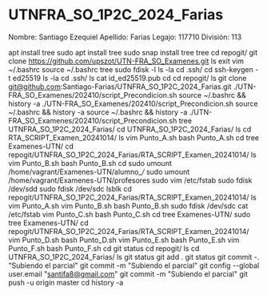 # UTNFRA_SO_1P2C_2024_Farias

Nombre: Santiago Ezequiel
Apellido: Farias
Legajo: 117710
División: 113

apt install tree
sudo apt install tree
sudo snap install tree
tree
cd repogit/
git clone https://github.com/upszot/UTN-FRA_SO_Examenes.git
ls
exit
vim ~/.bashrc
source ~/.bashrc
tree
sudo fdisk -l
ls -la
cd .ssh/
cd
ssh-keygen -t ed25519
ls -la
cd .ssh/
ls
cat id_ed25519.pub
cd
cd repogit/
ls
git clone git@github.com:Santiago-Farias/UTNFRA_SO_1P2C_2024_Farias.git
./UTN-FRA_SO_Examenes/202410/script_Precondicion.sh
source ~/.bashrc && history -a
./UTN-FRA_SO_Examenes/202410/script_Precondicion.sh source  ~/.bashrc  && history -a
source ~/.bashrc && history -a
./UTN-FRA_SO_Examenes/202410/script_Precondicion.sh
tree UTNFRA_SO_1P2C_2024_Farias/
cd UTNFRA_SO_1P2C_2024_Farias/
ls
cd RTA_SCRIPT_Examen_20241014/
ls
vim Punto_A.sh
bash Punto_A.sh
cd
tree Examenes-UTN/
cd repogit/UTNFRA_SO_1P2C_2024_Farias/RTA_SCRIPT_Examen_20241014/
ls
vim Punto_B.sh
bash Punto_B.sh
cd
sudo umount /home/vagrant/Examenes-UTN/alumno_*/*
sudo umount /home/vagrant/Examenes-UTN/profesores
sudo vim /etc/fstab
sudo fdisk /dev/sdd
sudo fdisk /dev/sdc
lsblk
cd repogit/UTNFRA_SO_1P2C_2024_Farias/RTA_SCRIPT_Examen_20241014/
ls
vim Punto_A.sh
vim Punto_B.sh
bash Punto_B.sh
sudo fdisk /dev/sdc
cat /etc/fstab
vim Punto_C.sh
bash Punto_C.sh
cd
tree Examenes-UTN/
sudo tree Examenes-UTN/
cd repogit/UTNFRA_SO_1P2C_2024_Farias/RTA_SCRIPT_Examen_20241014/
vim Punto_D.sh
bash Punto_D.sh
vim Punto_E.sh
bash Punto_E.sh
vim Punto_F.sh
bash Punto_F.sh
cd
git status
cd repogit/
ls
cd UTNFRA_SO_1P2C_2024_Farias/
ls
git status
git add .
git status
git commit -. "Subiendo el parcial"
git commit -m "Subiendo el parcial"
git config --global user.email "santifa8@gmail.com"
git commit -m "Subiendo el parcial"
git push -u origin master
cd
history -a
